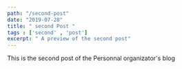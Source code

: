 ```yaml
---
path: "/second-post"
date: "2019-07-28"
title: " second Post "
tags : ['second' , 'post']
excerpt: " A preview of the second post"
---
```


This is the second post of the Personnal organizator's blog